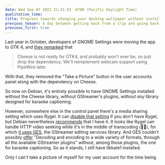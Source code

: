 ```yaml
---
date: Wed Sep 07 2022 21:31:53 -0700 (Pacific Daylight Time)
qualitative_time: 
title: Progress towards changing your desktop wallpaper without installing a karaoke captioning library
previous_teaser: A day between getting back from a trip and going back to work
previous_first: true
---
```

Last year in October, developers of GNOME Settings were moving the app to GTK 4, and [they remarked](https://gitlab.gnome.org/GNOME/gnome-control-center/-/commit/5ca53a0a78108019bf37ba01b07ac25a123db34a) that

> Cheese is not ready for GTK4, and probably won't ever be, so just drop the dependency.
> We'll reimplement webcam support using PipeWire later.

With that, they removed the "Take a Picture" button in the user accounts panel along with the dependency on Cheese.

So now on Debian, it's entirely possible to have GNOME Settings installed without the Cheese library, without GStreamer's plugins, _without any_ library designed for karaoke captioning.

However, somewhere else in the control panel there's a media sharing setting which uses Rygel.
It can [disable that setting](https://gitlab.gnome.org/GNOME/gnome-control-center/-/blob/43.beta/panels/sharing/cc-sharing-panel.c#L705) if you don't have Rygel, but Debian nevertheless [recommends](https://packages.debian.org/bookworm/gnome-control-center) that I have it.
It looks like Rygel can handle HTTP video seeking while it's in the middle of transcoding (🤷‍♀️), for which [it uses GES](https://gitlab.gnome.org/GNOME/rygel/-/blob/rygel-0.40.4/src/media-engines/gstreamer/rygel-gst-transcoding-data-source.vala#L63), the GStreamer editing services library.
And GES couldn't possibly [offer](https://gitlab.freedesktop.org/gstreamer/gstreamer/-/blob/1.20.3/subprojects/gst-editing-services/docs/index.md) "Decoding and encoding to a wide variety of formats, through all the available GStreamer plugins" without, among those plugins, the one for karaoke captioning.
So as it stands, I still have libkate1 installed.

Only I can't take a picture of myself for my user account for the time being.
